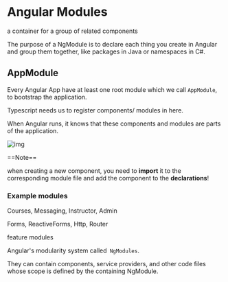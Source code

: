 # Angular Modules

a container for a group of related components

The purpose of a NgModule is to declare each thing you create in Angular and group them together, like packages in Java or namespaces in C#.

## AppModule

Every Angular App have at least one root module which we call `AppModule`, to bootstrap the application.

Typescript needs us to register components/ modules in here. 

When Angular runs, it knows that these components and modules are parts of the application.

![img](https://miro.medium.com/max/1197/1*4gxQIsHfJLFatrbcon2RwA.png)



==Note==

when creating a new component, you need to **import** it to the corresponding module file and add the component to the **declarations**!



### Example modules 

Courses, Messaging, Instructor, Admin

Forms, ReactiveForms, Http, Router

feature modules



Angular's modularity system called` NgModules`.

They can contain components, service providers, and other code files whose scope is defined by the containing NgModule.

